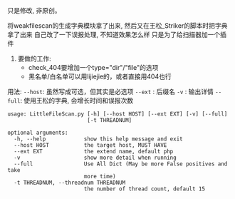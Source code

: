 只是修改, 非原创。

将weakfilescan的生成字典模块拿了出来, 然后又在王松_Striker的脚本时把字典拿了出来
自己改了一下误报处理, 不知道效果怎么样
只是为了给扫描器加一个插件


1. 要做的工作:
    - check_404要增加一个type="dir"/"file"的选项
    - 黑名单/白名单可以用lijiejie的，或者直接用404也行

用法:
`--host`:  虽然写成可选，但其实是必选项
`--ext` :  后缀名
`-v`    :  输出详情
`--full`:  使用王松的字典, 会增长时间和误报次数 

```
usage: LittleFileScan.py [-h] [--host HOST] [--ext EXT] [-v] [--full]
                         [-t THREADNUM]

optional arguments:
  -h, --help            show this help message and exit
  --host HOST           the target host, MUST HAVE
  --ext EXT             the extend name, default php
  -v                    show more detail when running
  --full                Use All Dict (May be more False positives and take
                        more time)
  -t THREADNUM, --threadnum THREADNUM
                        the number of thread count, default 15

```